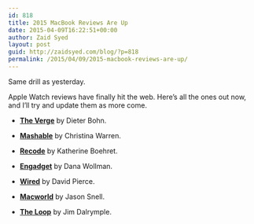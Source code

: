 ```yaml
---
id: 818
title: 2015 MacBook Reviews Are Up
date: 2015-04-09T16:22:51+00:00
author: Zaid Syed
layout: post
guid: http://zaidsyed.com/blog/?p=818
permalink: /2015/04/09/2015-macbook-reviews-are-up/
---
```

Same drill as yesterday.

Apple Watch reviews have finally hit the web. Here&#8217;s all the ones out now, and I&#8217;ll try and update them as more come.

  * **[The Verge](http://www.theverge.com/2015/4/9/8372335/12-inch-macbook-review)** by Dieter Bohn.

  * **[Mashable](http://mashable.com/2015/04/09/apple-new-macbook-review/)** by Christina Warren.

  * **[Recode](http://recode.net/2015/04/09/apples-new-macbook-making-a-sacrifice-for-ultrathin-design/)** by Katherine Boehret.

  * **[Engadget](http://www.engadget.com/2015/04/09/new-macbook-review/)** by Dana Wollman.

  * **[Wired](http://www.wired.com/2015/04/review-apple-macbook/)** by David Pierce.

  * **[Macworld](http://www.macworld.com/article/2908115/review-the-new-12-inch-macbook-is-a-laptop-without-an-ecosystem.html)** by Jason Snell.

  * **[The Loop](http://www.loopinsight.com/2015/04/09/review-12-inch-macbook/)** by Jim Dalrymple.